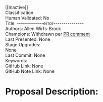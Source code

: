 [[Inactive]]<br>Classification<br>Human Validated: No<br>Title: -------------error---------------<br>Authors: Allen Wirfs-Brock<br>Champions: Withdrawn per [PR comment](https://github.com/tc39/ecma262/issues/1595#issuecomment-509348434)<br>Last Presented: None<br>Stage Upgrades:<br>None<br>Last Commit: None<br>Keywords:<br>GitHub Link: None <br>GitHub Note Link: None
# Proposal Description:<br>